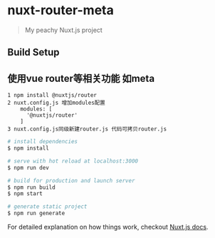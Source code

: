 # nuxt-router-meta

> My peachy Nuxt.js project

## Build Setup


## 使用vue router等相关功能 如meta
``` 
1 npm install @nuxtjs/router
2 nuxt.config.js 增加modules配置
    modules: [
      '@nuxtjs/router'
    ]
3 nuxt.config.js同级新建router.js 代码可拷贝router.js
```
``` bash
# install dependencies
$ npm install

# serve with hot reload at localhost:3000
$ npm run dev

# build for production and launch server
$ npm run build
$ npm start

# generate static project
$ npm run generate
```

For detailed explanation on how things work, checkout [Nuxt.js docs](https://nuxtjs.org).
